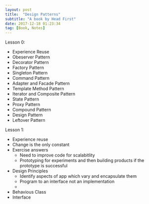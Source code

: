 ```yaml
---
layout: post
title:  "Design Patterns"
subtitle: "A book by Head First"
date: 2017-12-18 01:23:34
tag: [Book, Notes]
---
```


Lesson 0:

- Experience Reuse
- Obeserver Pattern
- Decorator Pattern
- Factory Pattern
- Singleton Pattern
- Command Pattern
- Adapter and Facade Pattern
- Template Method Pattern
- Iterator and Composite Pattern
- State Pattern
- Proxy Pattern
- Compound Pattern
- Design Pattern
- Leftover Pattern


Lesson 1:
- Experience reuse
- Change is the only constant
- Exercise answers 
	- Need to improve code for scalabitlity
	- Prototyping for experiments and then building products if the prototype is successful
- Design Principles
	- Identify aspects of app which vary and encapsulate them
	- Program to an interface not an implementation
	- 
- Behavious Class 
- Interface